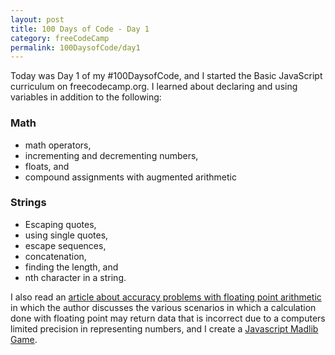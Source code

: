 ```yaml
---
layout: post
title: 100 Days of Code - Day 1
category: freeCodeCamp
permalink: 100DaysofCode/day1
---
```


Today was Day 1 of my #100DaysofCode, and I started the Basic JavaScript curriculum on freecodecamp.org. I learned about declaring and using variables in addition to the following:

<h3>Math</h3>
<ul>
  <li>math operators,</li>
  <li>incrementing and decrementing numbers, </li>
  <li>floats, and</li>
  <li>compound assignments with augmented arithmetic</li>
</ul>

<h3>Strings</h3>
<ul>
  <li>Escaping quotes,</li>
  <li>using single quotes,</li>
  <li>escape sequences,</li>
  <li>concatenation,</li>
  <li>finding the length, and</li>
  <li>nth character in a string.</li>
</ul>

I also read an <a href="https://en.wikipedia.org/wiki/Floating-point_arithmetic#Accuracy_problems">article about accuracy problems with floating point arithmetic</a> in which the author discusses the various scenarios in which a calculation done with floating point may return data that is incorrect due to a computers limited precision in representing numbers, and I create a <a href="https://oxhankey.com/javascript_madlib.html">Javascript Madlib Game</a>.
